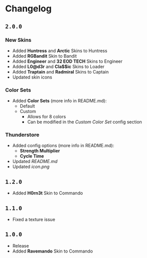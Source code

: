# Changelog

## `2.0.0`

### New Skins
- Added **Huntress** and **Arctic** Skins to Huntress
- Added **RGBandit** Skin to Bandit
- Added **Engineer** and **32 EOD TECH** Skins to Engineer
- Added **L0@d3r** and **Cla$$ic** Skins to Loader
- Added **Traptain** and **Radmiral** Skins to Captain
- Updated skin icons

### Color Sets
* Added **Color Sets** (more info in README.md):
    * Default
    * Custom
        * Allows for 8 colors
        * Can be modified in the *Custom Color Set* config section

### Thunderstore
- Added config options (more info in README.md):
    - **Strength Multiplier**
    - **Cycle Time** 
- Updated *README.md*
- Updated *icon.png*

## `1.2.0`
- Added **H0rn3t** Skin to Commando

## `1.1.0`
- Fixed a texture issue

## `1.0.0`
- Release
- Added **Ravemando** Skin to Commando